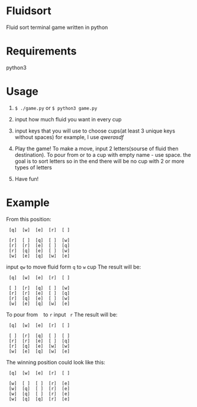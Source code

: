 # Fluidsort
Fluid sort terminal game written in python

# Requirements
python3

# Usage
1. `$ ./game.py` or `$ python3 game.py`
2. input how much fluid you want in every cup
3. input keys that you will use to choose cups(at least 3 unique keys without spaces)
for example, I use *qwerasdf*
4. Play the game! To make a move, input 2 letters(sourse of fluid then destination). To pour from or to a cup with empty name - use space.
the goal is to sort letters so in the end there will be no cup with 2 or more types of letters

5. Have fun!

# Example

From this position:
```
 [q]  [w]  [e]  [r]  [ ] 

 [r]  [ ]  [q]  [ ]  [w] 
 [r]  [r]  [e]  [ ]  [q] 
 [r]  [q]  [e]  [ ]  [w] 
 [w]  [e]  [q]  [w]  [e] 
```
input `qw` to move fluid form `q` to `w` cup
The result will be:
```
 [q]  [w]  [e]  [r]  [ ] 

 [ ]  [r]  [q]  [ ]  [w] 
 [r]  [r]  [e]  [ ]  [q] 
 [r]  [q]  [e]  [ ]  [w] 
 [w]  [e]  [q]  [w]  [e] 
```
To pour from ` ` to `r` input ` r`
The result will be:
```
 [q]  [w]  [e]  [r]  [ ] 

 [ ]  [r]  [q]  [ ]  [ ] 
 [r]  [r]  [e]  [ ]  [q] 
 [r]  [q]  [e]  [w]  [w] 
 [w]  [e]  [q]  [w]  [e] 
```
The winning position could look like this:
```
 [q]  [w]  [e]  [r]  [ ] 

 [w]  [ ]  [ ]  [r]  [e] 
 [w]  [q]  [ ]  [r]  [e] 
 [w]  [q]  [ ]  [r]  [e] 
 [w]  [q]  [q]  [r]  [e] 
```
